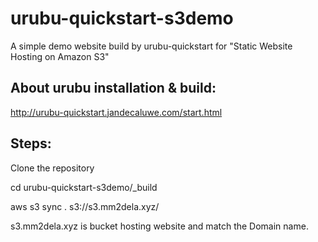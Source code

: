 # urubu-quickstart-s3demo
A simple demo website build by urubu-quickstart for "Static Website Hosting on Amazon S3"

## About urubu installation & build:
http://urubu-quickstart.jandecaluwe.com/start.html

## Steps:

Clone the repository

cd urubu-quickstart-s3demo/_build

aws s3 sync . s3://s3.mm2dela.xyz/

s3.mm2dela.xyz is bucket hosting website and match the Domain name.

